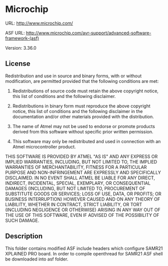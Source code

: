 # Microchip

URL: http://www.microchip.com/

ASF URL: http://www.microchip.com/avr-support/advanced-software-framework-(asf)

Version: 3.36.0

## License

Redistribution and use in source and binary forms, with or without
modification, are permitted provided that the following conditions are met:

1. Redistributions of source code must retain the above copyright notice,
   this list of conditions and the following disclaimer.

2. Redistributions in binary form must reproduce the above copyright notice,
   this list of conditions and the following disclaimer in the documentation
   and/or other materials provided with the distribution.

3. The name of Atmel may not be used to endorse or promote products derived
   from this software without specific prior written permission.

4. This software may only be redistributed and used in connection with an
   Atmel microcontroller product.

THIS SOFTWARE IS PROVIDED BY ATMEL "AS IS" AND ANY EXPRESS OR IMPLIED
WARRANTIES, INCLUDING, BUT NOT LIMITED TO, THE IMPLIED WARRANTIES OF
MERCHANTABILITY, FITNESS FOR A PARTICULAR PURPOSE AND NON-INFRINGEMENT ARE
EXPRESSLY AND SPECIFICALLY DISCLAIMED. IN NO EVENT SHALL ATMEL BE LIABLE FOR
ANY DIRECT, INDIRECT, INCIDENTAL, SPECIAL, EXEMPLARY, OR CONSEQUENTIAL
DAMAGES (INCLUDING, BUT NOT LIMITED TO, PROCUREMENT OF SUBSTITUTE GOODS
OR SERVICES; LOSS OF USE, DATA, OR PROFITS; OR BUSINESS INTERRUPTION)
HOWEVER CAUSED AND ON ANY THEORY OF LIABILITY, WHETHER IN CONTRACT,
STRICT LIABILITY, OR TORT (INCLUDING NEGLIGENCE OR OTHERWISE) ARISING IN
ANY WAY OUT OF THE USE OF THIS SOFTWARE, EVEN IF ADVISED OF THE
POSSIBILITY OF SUCH DAMAGE.

## Description

This folder contains modified ASF include headers which configure SAMR21
XPLAINED PRO board. In order to compile openthread for SAMR21 ASF shell
be downloaded into asf folder.
